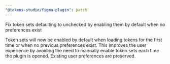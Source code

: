 ```yaml
---
"@tokens-studio/figma-plugin": patch
---
```


Fix token sets defaulting to unchecked by enabling them by default when no preferences exist

Token sets will now be enabled by default when loading tokens for the first time or when no previous preferences exist. This improves the user experience by avoiding the need to manually enable token sets each time the plugin is opened. Existing user preferences are preserved.